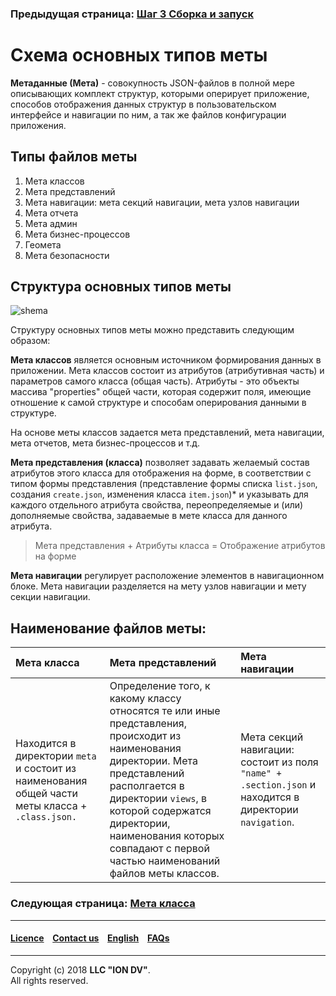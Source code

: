 ### Предыдущая страница: [Шаг 3 Сборка и запуск](/docs/ru/1_system_deployment/step3_building_and_running.md)
# Схема основных типов меты

**Метаданные (Мета)** - совокупность JSON-файлов в полной мере описывающих комплект структур, которыми оперирует приложение, способов отображения данных структур в пользовательском интерфейсе и навигации по ним, а так же файлов конфигурации приложения.   

## Типы файлов меты

1. Мета классов
2. Мета представлений
3. Мета навигации: мета секций навигации, мета узлов навигации
4. Мета отчета
5. Мета админ
6. Мета бизнес-процессов 
7. Геомета 
8. Мета безопасности 

## Структура основных типов меты
![shema](https://i.imgur.com/t55Srxn.png)

Структуру основных типов меты можно представить следующим образом:

**Мета классов** является основным источником формирования данных в приложении. Мета классов состоит из атрибутов (атрибутивная часть) и параметров самого класса (общая часть). Атрибуты - это объекты массива "properties" общей части, которая содержит поля, имеющие отношение к самой структуре и способам оперирования данными в структуре.  

На основе меты классов задается мета представлений, мета навигации, мета отчетов, мета бизнес-процессов и т.д.  

**Мета представления (класса)** позволяет задавать желаемый состав атрибутов этого класса для отображения на форме, в соответствии с типом формы представления (представление формы списка `list.json`, создания `create.json`, изменения класса `item.json`)* и указывать для каждого отдельного атрибута свойства, переопределяемые и (или) дополняемые свойства, задаваемые в мете класса для данного атрибута. 

>Мета представления + Атрибуты класса = Отображение атрибутов на форме

 
**Мета навигации** регулирует расположение элементов в навигационном блоке. Мета навигации разделяется на мету узлов навигации и мету секции навигации. 

## Наименование файлов меты: 


| Мета класса                    | Мета представлений          | Мета навигации                                                                                                                                                                |
|:------------------------------|:-------------------------------|:--------------------------------------------- |
| Находится в директории `meta` и состоит из наименования общей части меты класса + `.class.json.`       |Определение того, к какому классу относятся те или иные представления, происходит из наименования директории. Мета представлений располгается в директории `views`, в которой содержатся директории, наименования которых совпадают с первой частью наименований файлов меты классов.       | Мета секций навигации: состоит из поля `"name" + .section.json` и находится в директории `navigation`.    

### Следующая страница: [Мета класса](/docs/ru/2_system_description/metadata_structure/meta_class/meta_class_main.md)

--------------------------------------------------------------------------  


 #### [Licence](/LICENCE.md) &ensp;  [Contact us](https://iondv.ru/index.html) &ensp;  [English](/docs/en/2_system_description/metadata_structure/meta_scheme.md)   &ensp; [FAQs](/faqs.md)          



--------------------------------------------------------------------------  

Copyright (c) 2018 **LLC "ION DV"**.  
All rights reserved.  

